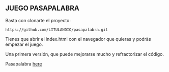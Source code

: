 ## JUEGO PASAPALABRA

Basta con clonarte el proyecto:

```
https://github.com/LITULANDIO/pasapalabra.git
```

Tienes que abrir el index.html con el navegador que quieras y podràs empezar el juego.

Una primera versión, que puede mejorarse mucho y refractorizar el código.

Pasapalabra [here](https://cl.ly/2N0k0P2z2N3o)